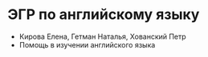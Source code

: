 ЭГР по английскому языку
=======
- Кирова Елена, Гетман Наталья, Хованский Петр
- Помощь в изучении английского языка